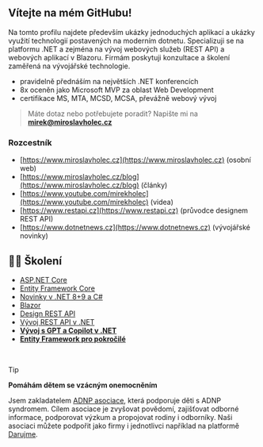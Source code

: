 ## Vítejte na mém GitHubu!

Na tomto profilu najdete především ukázky jednoduchých aplikací a ukázky využití technologií postavených na moderním dotnetu. Specializuji se na platformu .NET a zejména na vývoj webových služeb (REST API) a webových aplikací v Blazoru. Firmám poskytuji konzultace a školení zaměřená na vývojářské technologie.

- pravidelně přednáším na největších .NET konferencích
- 8x oceněn jako Microsoft MVP za oblast Web Development
- certifikace MS, MTA, MCSD, MCSA, převážně webový vývoj

> Máte dotaz nebo potřebujete poradit? Napište mi na **mirek@miroslavholec.cz**

### Rozcestník
- [https://www.miroslavholec.cz](https://www.miroslavholec.cz) (osobní web)
- [https://www.miroslavholec.cz/blog](https://www.miroslavholec.cz/blog) (články)
- [https://www.youtube.com/mirekholec](https://www.youtube.com/mirekholec) (videa)
- [https://www.restapi.cz](https://www.restapi.cz) (průvodce designem REST API)
- [https://www.dotnetnews.cz](https://www.dotnetnews.cz) (vývojářské novinky)

## 🧑‍🎓 Školení

- [ASP.NET Core](https://www.miroslavholec.cz/skoleni/asp-net-core)
- [Entity Framework Core](https://www.miroslavholec.cz/skoleni/entity-framework-core)
- [Novinky v .NET 8+9 a C#](https://www.miroslavholec.cz/skoleni/novinky-net-9-a-csharp)
- [Blazor](https://www.miroslavholec.cz/skoleni/blazor)
- [Design REST API](https://www.miroslavholec.cz/skoleni/rest-api-design)
- [Vývoj REST API v .NET](https://www.miroslavholec.cz/skoleni/vyvoj-rest-api-v-net)
- **[Vývoj s GPT a Copilot v .NET](https://www.miroslavholec.cz/skoleni/vyvoj-gpt-copilot-net)**
- **[Entity Framework pro pokročilé](https://www.miroslavholec.cz/skoleni/entity-framework-pro-pokrocile)**

<br/> 

> [!TIP]
> **Pomáhám dětem se vzácným onemocněním**
> 
> Jsem zakladatelem [ADNP asociace](https://adnpasociace.cz), která podporuje děti s ADNP syndromem. Cílem asociace je zvyšovat povědomí, zajišťovat odborné informace, podporovat výzkum a propojovat rodiny i odborníky. Naši asociaci můžete podpořit jako firmy i jednotlivci například na platformě [Darujme](https://www.darujme.cz/darovat/1211106?frequency=once&widget=1205194).
